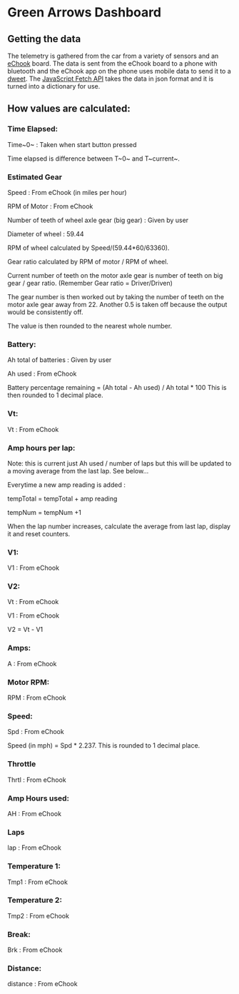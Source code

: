 # Green Arrows Dashboard

## Getting the data
The telemetry is gathered from the car from a variety of sensors and an [eChook](https://www.echook.uk/) board. The data is sent from the eChook board to a phone with bluetooth and the eChook app on the phone uses mobile data to send it to a [dweet](https://dweet.io/). The [JavaScript Fetch API](https://www.w3schools.com/jsref/api_fetch.asp) takes the data in json format and it is turned into a dictionary for use.

## How values are calculated: 

### Time Elapsed:
Time~0~
: Taken when start button pressed

Time elapsed is difference between T~0~ and T~current~.

### Estimated Gear
Speed
: From eChook (in miles per hour)

RPM of Motor
: From eChook

Number of teeth of wheel axle gear (big gear)
: Given by user

Diameter of wheel
: 59.44

RPM of wheel calculated by Speed/(59.44*60/63360).

Gear ratio calculated by RPM of motor / RPM of wheel.

Current number of teeth on the motor axle gear is number of teeth on big gear / gear ratio. (Remember Gear ratio = Driver/Driven)

The gear number is then worked out by taking the number of teeth on the motor axle gear away from 22. Another 0.5 is taken off because the output would be consistently off. 

The value is then rounded to the nearest whole number.

### Battery:
Ah total of batteries
: Given by user

Ah used
: From eChook

Battery percentage remaining = (Ah total - Ah used) / Ah total * 100
This is then rounded to 1 decimal place.

### Vt:
Vt
: From eChook

### Amp hours per lap:
Note: this is current just Ah used / number of laps but this will be updated to a moving average from the last lap. See below...

Everytime a new amp reading is added :

  tempTotal = tempTotal + amp reading
  
  tempNum = tempNum +1
 
When the lap number increases, calculate the average from last lap, display it and reset counters.

### V1:
V1
: From eChook

### V2:
Vt
: From eChook

V1
: From eChook

V2 = Vt - V1

### Amps:
A
: From eChook

### Motor RPM:
RPM
: From eChook

### Speed:
Spd
: From eChook

Speed (in mph) = Spd * 2.237. This is rounded to 1 decimal place.

### Throttle
Thrtl
: From eChook

### Amp Hours used:
AH
: From eChook

### Laps
lap
: From eChook

### Temperature 1:
Tmp1
: From eChook

### Temperature 2:
Tmp2
: From eChook

### Break:
Brk
: From eChook

### Distance:
distance
: From eChook
